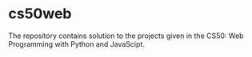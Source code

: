 # cs50web
The repository contains solution to the projects given in the CS50: Web Programming with Python and JavaScipt.
